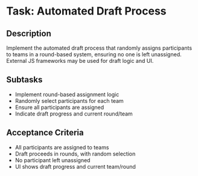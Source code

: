 # Task: Automated Draft Process

## Description
Implement the automated draft process that randomly assigns participants to teams in a round-based system, ensuring no one is left unassigned. External JS frameworks may be used for draft logic and UI.

## Subtasks
- Implement round-based assignment logic
- Randomly select participants for each team
- Ensure all participants are assigned
- Indicate draft progress and current round/team

## Acceptance Criteria
- All participants are assigned to teams
- Draft proceeds in rounds, with random selection
- No participant left unassigned
- UI shows draft progress and current team/round
